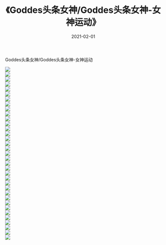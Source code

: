 ﻿---
layout: post
title:  《Goddes头条女神/Goddes头条女神-女神运动》
date:   2021-02-01
img: http://pic.660000.xyz/1:/网络美图/2021/Goddes头条女神/Goddes头条女神-女神运动/000.jpg
categories: [美女, 清纯, 唯美]
---

Goddes头条女神/Goddes头条女神-女神运动

 ![](http://pic.660000.xyz/1:/网络美图/2021/Goddes头条女神/Goddes头条女神-女神运动/001.jpg) <br>![](http://pic.660000.xyz/1:/网络美图/2021/Goddes头条女神/Goddes头条女神-女神运动/002.jpg) <br>![](http://pic.660000.xyz/1:/网络美图/2021/Goddes头条女神/Goddes头条女神-女神运动/003.jpg) <br>![](http://pic.660000.xyz/1:/网络美图/2021/Goddes头条女神/Goddes头条女神-女神运动/004.jpg) <br>![](http://pic.660000.xyz/1:/网络美图/2021/Goddes头条女神/Goddes头条女神-女神运动/005.jpg) <br>![](http://pic.660000.xyz/1:/网络美图/2021/Goddes头条女神/Goddes头条女神-女神运动/006.jpg) <br>![](http://pic.660000.xyz/1:/网络美图/2021/Goddes头条女神/Goddes头条女神-女神运动/007.jpg) <br>![](http://pic.660000.xyz/1:/网络美图/2021/Goddes头条女神/Goddes头条女神-女神运动/008.jpg) <br>![](http://pic.660000.xyz/1:/网络美图/2021/Goddes头条女神/Goddes头条女神-女神运动/009.jpg) <br>![](http://pic.660000.xyz/1:/网络美图/2021/Goddes头条女神/Goddes头条女神-女神运动/010.jpg) <br>![](http://pic.660000.xyz/1:/网络美图/2021/Goddes头条女神/Goddes头条女神-女神运动/011.jpg) <br>![](http://pic.660000.xyz/1:/网络美图/2021/Goddes头条女神/Goddes头条女神-女神运动/012.jpg) <br>![](http://pic.660000.xyz/1:/网络美图/2021/Goddes头条女神/Goddes头条女神-女神运动/013.jpg) <br>![](http://pic.660000.xyz/1:/网络美图/2021/Goddes头条女神/Goddes头条女神-女神运动/014.jpg) <br>![](http://pic.660000.xyz/1:/网络美图/2021/Goddes头条女神/Goddes头条女神-女神运动/015.jpg) <br>![](http://pic.660000.xyz/1:/网络美图/2021/Goddes头条女神/Goddes头条女神-女神运动/016.jpg) <br>![](http://pic.660000.xyz/1:/网络美图/2021/Goddes头条女神/Goddes头条女神-女神运动/017.jpg) <br>![](http://pic.660000.xyz/1:/网络美图/2021/Goddes头条女神/Goddes头条女神-女神运动/018.jpg) <br>![](http://pic.660000.xyz/1:/网络美图/2021/Goddes头条女神/Goddes头条女神-女神运动/019.jpg) <br>![](http://pic.660000.xyz/1:/网络美图/2021/Goddes头条女神/Goddes头条女神-女神运动/020.jpg) <br>![](http://pic.660000.xyz/1:/网络美图/2021/Goddes头条女神/Goddes头条女神-女神运动/021.jpg) <br>![](http://pic.660000.xyz/1:/网络美图/2021/Goddes头条女神/Goddes头条女神-女神运动/022.jpg) <br>![](http://pic.660000.xyz/1:/网络美图/2021/Goddes头条女神/Goddes头条女神-女神运动/023.jpg) <br>![](http://pic.660000.xyz/1:/网络美图/2021/Goddes头条女神/Goddes头条女神-女神运动/024.jpg) <br>![](http://pic.660000.xyz/1:/网络美图/2021/Goddes头条女神/Goddes头条女神-女神运动/025.jpg) <br>![](http://pic.660000.xyz/1:/网络美图/2021/Goddes头条女神/Goddes头条女神-女神运动/026.jpg) <br>![](http://pic.660000.xyz/1:/网络美图/2021/Goddes头条女神/Goddes头条女神-女神运动/027.jpg) <br>![](http://pic.660000.xyz/1:/网络美图/2021/Goddes头条女神/Goddes头条女神-女神运动/028.jpg) <br>![](http://pic.660000.xyz/1:/网络美图/2021/Goddes头条女神/Goddes头条女神-女神运动/029.jpg) <br>![](http://pic.660000.xyz/1:/网络美图/2021/Goddes头条女神/Goddes头条女神-女神运动/030.jpg) <br>![](http://pic.660000.xyz/1:/网络美图/2021/Goddes头条女神/Goddes头条女神-女神运动/031.jpg) <br>![](http://pic.660000.xyz/1:/网络美图/2021/Goddes头条女神/Goddes头条女神-女神运动/032.jpg) <br>![](http://pic.660000.xyz/1:/网络美图/2021/Goddes头条女神/Goddes头条女神-女神运动/033.jpg) <br>![](http://pic.660000.xyz/1:/网络美图/2021/Goddes头条女神/Goddes头条女神-女神运动/034.jpg) <br>![](http://pic.660000.xyz/1:/网络美图/2021/Goddes头条女神/Goddes头条女神-女神运动/035.jpg) <br>